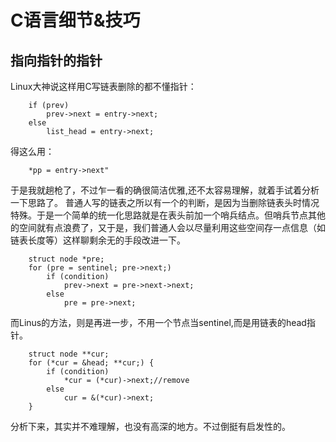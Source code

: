 # C语言细节&技巧
## 指向指针的指针
Linux大神说这样用C写链表删除的都不懂指针：
```
	if (prev)
		prev->next = entry->next;
	else
		list_head = entry->next;
```
得这么用：
```
	*pp = entry->next"
```
于是我就趟枪了，不过乍一看的确很简洁优雅,还不太容易理解，就着手试着分析一下思路了。
普通人写的链表之所以有一个的判断，是因为当删除链表头时情况特殊。于是一个简单的统一化思路就是在表头前加一个哨兵结点。但哨兵节点其他的空间就有点浪费了，又于是，我们普通人会以尽量利用这些空间存一点信息（如链表长度等）这样聊剩余无的手段改进一下。
```
	struct node *pre;
	for (pre = sentinel; pre->next;)
		if (condition)
			prev->next = pre->next->next;
		else
			pre = pre->next;
```
而Linus的方法，则是再进一步，不用一个节点当sentinel,而是用链表的head指针。
```
	struct node **cur;
	for (*cur = &head; **cur;) {
		if (condition) 
			*cur = (*cur)->next;//remove
		else
			cur = &(*cur)->next;
	}
```
分析下来，其实并不难理解，也没有高深的地方。不过倒挺有启发性的。
